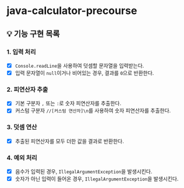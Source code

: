 # java-calculator-precourse

## 💡 기능 구현 목록
### 1. 입력 처리
- [X] `Console.readLine`을 사용하여 덧셈할 문자열을 입력받는다.
- [X] 입력 문자열이 `null`이거나 비어있는 경우, 결과를 `0`으로 반환한다.

### 2. 피연산자 추출
- [X] 기본 구분자 `,` 또는 `:`로 숫자 피연산자를 추출한다.
- [X] 커스텀 구분자 `//[커스텀 연산자]\n`를 사용하여 숫자 피연산자를 추출한다.

### 3. 덧셈 연산
- [X] 추출된 피연산자를 모두 더한 값을 결과로 반환한다.

### 4. 예외 처리
- [X] 음수가 입력된 경우, `IllegalArgumentException`을 발생시킨다.
- [X] 숫자가 아닌 입력이 들어온 경우, `IllegalArgumentException`을 발생시킨다.
